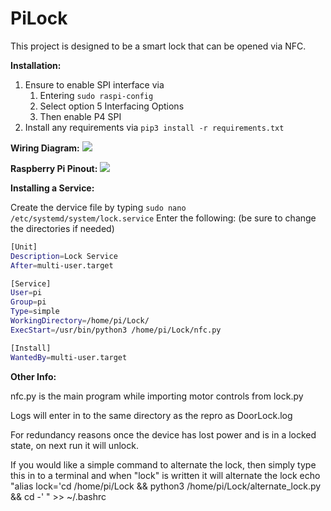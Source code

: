 # PiLock

This project is designed to be a smart lock that can be opened via NFC.

**Installation:**

1. Ensure to enable SPI interface via
   1. Entering `sudo raspi-config`
   1. Select option 5 Interfacing Options
   1. Then enable P4 SPI
1.	Install any requirements via `pip3 install -r requirements.txt`

**Wiring Diagram:**
![]( https://i.imgur.com/529UkLd.png)

**Raspberry Pi Pinout:**
![](https://i.imgur.com/CmKckYw.png)

**Installing a Service:**

Create the dervice file by typing `sudo nano /etc/systemd/system/lock.service`
Enter the following: (be sure to change the directories if needed)
```sh
[Unit]
Description=Lock Service
After=multi-user.target

[Service]
User=pi
Group=pi
Type=simple
WorkingDirectory=/home/pi/Lock/
ExecStart=/usr/bin/python3 /home/pi/Lock/nfc.py

[Install]
WantedBy=multi-user.target
```
**Other Info:**

nfc.py is the main program while importing motor controls from lock.py

Logs will enter in to the same directory as the repro as DoorLock.log

For redundancy reasons once the device has lost power and is in a locked state, on next run it will unlock.

If you would like a simple command to alternate the lock, then simply type this in to a terminal and when "lock" is written it will alternate the lock
echo "alias lock='cd /home/pi/Lock && python3 /home/pi/Lock/alternate_lock.py && cd -' " >> ~/.bashrc
